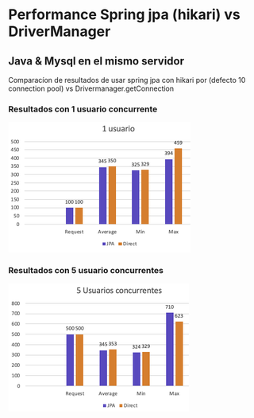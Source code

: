# Performance Spring jpa (hikari) vs DriverManager

## Java & Mysql en el mismo servidor 
Comparacíon de resultados de usar spring jpa con hikari por (defecto 10 connection pool)
vs Drivermanager.getConnection
### Resultados con 1 usuario concurrente

![1_user.png](results%2F1_user.png)

### Resultados con 5 usuario concurrentes
![5_users.png](results%2F5_users.png)
